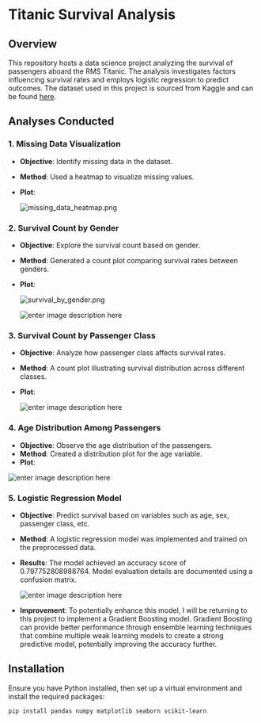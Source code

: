 # Titanic Survival Analysis

## Overview

This repository hosts a data science project analyzing the survival of passengers aboard the RMS Titanic. The analysis investigates factors influencing survival rates and employs logistic regression to predict outcomes. The dataset used in this project is sourced from Kaggle and can be found [here](https://www.kaggle.com/datasets/yasserh/titanic-dataset).

## Analyses Conducted

### 1. Missing Data Visualization

- **Objective**: Identify missing data in the dataset.
- **Method**: Used a heatmap to visualize missing values.
- **Plot**:

  ![missing_data_heatmap.png](https://i.ibb.co/8m9x2Lk/missing-data-heatmap.png)

### 2. Survival Count by  Gender

- **Objective**: Explore the survival count based on gender.
- **Method**: Generated a count plot comparing survival rates between genders.
- **Plot**:

  ![survival_by_gender.png](https://i.ibb.co/c6TGZ7N/survival.png)

  ![enter image description here](https://i.ibb.co/jvLr56Z/survival-by-gender.png)

### 3. Survival Count by Passenger Class

- **Objective**: Analyze how passenger class affects survival rates.
- **Method**: A count plot illustrating survival distribution across different classes.
- **Plot**:

  ![enter image description here](https://i.ibb.co/F75w2RR/survival-by-class.png)

### 4. Age Distribution Among Passengers

- **Objective**: Observe the age distribution of the passengers.
- **Method**: Created a distribution plot for the age variable.
- **Plot**:

![enter image description here](https://i.ibb.co/C2YQmHJ/age-distribution.png)

### 5. Logistic Regression Model

- **Objective**: Predict survival based on variables such as age, sex, passenger class, etc.
- **Method**: A logistic regression model was implemented and trained on the preprocessed data.
- **Results**: The model achieved an accuracy score of 0.797752808988764. Model evaluation details are documented using a confusion matrix.

  ![enter image description here](https://i.ibb.co/RvnH4pM/Screenshot-2024-05-14-at-8-38-24-AM.png)

- **Improvement**: To potentially enhance this model, I will be returning to this project to implement a Gradient Boosting model. Gradient Boosting can provide better performance through ensemble learning techniques that combine multiple weak learning models to create a strong predictive model, potentially improving the accuracy further.

## Installation

Ensure you have Python installed, then set up a virtual environment and install the required packages:

```bash
pip install pandas numpy matplotlib seaborn scikit-learn
```
